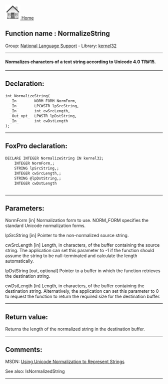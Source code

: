 [<img src="../../images/home.png"> Home ](https://github.com/VFPX/Win32API)  

## Function name : NormalizeString
Group: [National Language Support](../../functions_group.md#National_Language_Support)  -  Library: [kernel32](../../../libraries.md#kernel32)  
***  


#### Normalizes characters of a text string according to Unicode 4.0 TR#15.
***  


## Declaration:
```foxpro  
int NormalizeString(
  _In_       NORM_FORM NormForm,
  _In_       LPCWSTR lpSrcString,
  _In_       int cwSrcLength,
  _Out_opt_  LPWSTR lpDstString,
  _In_       int cwDstLength
);  
```  
***  


## FoxPro declaration:
```foxpro  
DECLARE INTEGER NormalizeString IN kernel32;
	INTEGER NormForm,;
	STRING lpSrcString,;
	INTEGER cwSrcLength,;
	STRING @lpDstString,;
	INTEGER cwDstLength
  
```  
***  


## Parameters:
NormForm [in]
Normalization form to use. NORM_FORM specifies the standard Unicode normalization forms.

lpSrcString [in]
Pointer to the non-normalized source string.

cwSrcLength [in]
Length, in characters, of the buffer containing the source string. The application can set this parameter to -1 if the function should assume the string to be null-terminated and calculate the length automatically.

lpDstString [out, optional]
Pointer to a buffer in which the function retrieves the destination string.

cwDstLength [in]
Length, in characters, of the buffer containing the destination string. Alternatively, the application can set this parameter to 0 to request the function to return the required size for the destination buffer.  
***  


## Return value:
Returns the length of the normalized string in the destination buffer.  
***  


## Comments:
MSDN: <a href="https://msdn.microsoft.com/en-us/library/windows/desktop/dd374126(v=vs.85).aspx">Using Unicode Normalization to Represent Strings</a>  
  
See also: IsNormalizedString   
  
***  

